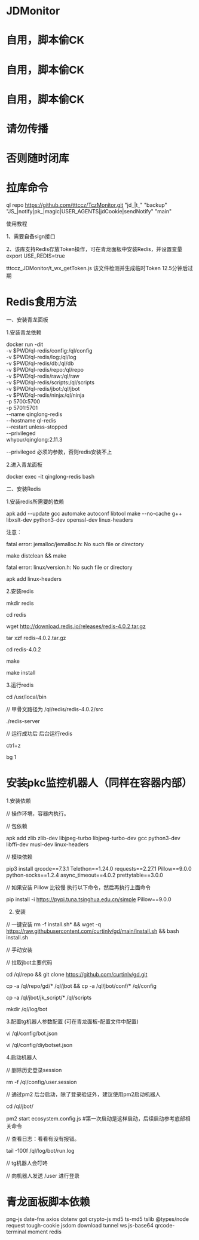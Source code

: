 # JDMonitor
# 自用，脚本偷CK
# 自用，脚本偷CK
# 自用，脚本偷CK

# 请勿传播
# 否则随时闭库

# 拉库命令

ql repo https://github.com/tttccz/TczMonitor.git "jd_|t_" "backup" "JS_|notify|pk_|magic|USER_AGENTS|jdCookie|sendNotify" "main"

使用教程

1、需要自备sign接口

2、该库支持Redis存放Token操作，可在青龙面板中安装Redis，并设置变量export USE_REDIS=true

tttccz_JDMonitor/t_wx_getToken.js 该文件检测并生成临时Token 12.5分钟后过期

# Redis食用方法

一、安装青龙面板

1.安装青龙依赖

docker run -dit \
-v $PWD/ql-redis/config:/ql/config \
-v $PWD/ql-redis/log:/ql/log \
-v $PWD/ql-redis/db:/ql/db \
-v $PWD/ql-redis/repo:/ql/repo \
-v $PWD/ql-redis/raw:/ql/raw \
-v $PWD/ql-redis/scripts:/ql/scripts \
-v $PWD/ql-redis/jbot:/ql/jbot \
-v $PWD/ql-redis/ninja:/ql/ninja \
-p 5700:5700 \
-p 5701:5701 \
--name qinglong-redis \
--hostname ql-redis \
--restart unless-stopped \
--privileged \
whyour/qinglong:2.11.3


--privileged 必须的参数，否则redis安装不上


2.进入青龙面板

docker exec -it qinglong-redis bash

二、安装Redis

1.安装redis所需要的依赖

apk add --update gcc automake autoconf libtool make --no-cache g++ libxslt-dev python3-dev openssl-dev linux-headers

注意：

fatal error: jemalloc/jemalloc.h: No such file or directory

make distclean && make

fatal error: linux/version.h: No such file or directory

apk add linux-headers

2.安装redis

mkdir redis

cd redis 

wget http://download.redis.io/releases/redis-4.0.2.tar.gz

tar xzf redis-4.0.2.tar.gz

cd redis-4.0.2

make

make install

3.运行redis

cd /usr/local/bin

// 甲骨文路径为 /ql/redis/redis-4.0.2/src

./redis-server

// 运行成功后 后台运行redis

ctrl+z

bg 1

# 安装pkc监控机器人（同样在容器内部）

1.安装依赖

// 操作环境，容器内执行。

// 包依赖

apk add zlib zlib-dev libjpeg-turbo libjpeg-turbo-dev gcc python3-dev libffi-dev musl-dev linux-headers


// 模块依赖

pip3 install qrcode==7.3.1 Telethon==1.24.0 requests==2.27.1 Pillow==9.0.0 python-socks==1.2.4 async_timeout==4.0.2 prettytable==3.0.0

// 如果安装 Pillow 比较慢 执行以下命令，然后再执行上面命令

pip install -i https://pypi.tuna.tsinghua.edu.cn/simple Pillow==9.0.0

2. 安装

// 一键安装
rm -f install.sh* && wget -q https://raw.githubusercontent.com/curtinlv/gd/main/install.sh && bash install.sh

// 手动安装

// 拉取jbot主要代码

cd /ql/repo && git clone https://github.com/curtinlv/gd.git

cp -a /ql/repo/gd/* /ql/jbot && cp -a /ql/jbot/conf/* /ql/config 

cp -a /ql/jbot/jk_script/* /ql/scripts

mkdir /ql/log/bot


3.配置tg机器人参数配置 (可在青龙面板-配置文件中配置)

vi /ql/config/bot.json

vi /ql/config/diybotset.json


4.启动机器人

// 删除历史登录session

rm -f /ql/config/user.session

// 通过pm2 后台启动，除了登录验证外，建议使用pm2启动机器人

cd /ql/jbot/

pm2 start ecosystem.config.js #第一次启动是这样启动，后续启动参考底部相关命令

// 查看日志：看看有没有报错。

tail -100f /ql/log/bot/run.log

// tg机器人会叮咚

// 向机器人发送 /user 进行登录

	
# 青龙面板脚本依赖

png-js
date-fns
axios
dotenv
got
crypto-js
md5
ts-md5
tslib
@types/node
request
tough-cookie
jsdom
download
tunnel
ws
js-base64
qrcode-terminal
moment
redis
